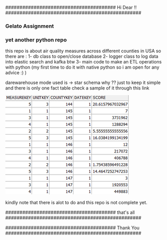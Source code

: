 ####################################### Hi Dear !! ################################################
### Gelato Assignment
###  yet another python repo

this repo is about air quality measures across different counties in USA
so there are :
             1- db class to open/close database 
             2- logger class to log data into elastic search and kafka btw
             3- main code to make an ETL operations with python (my first time to do it with native python so i am open for any advice :) )


darewarehouse mode used is -> star schema why ?? just to keep it simple and there is only one fact table check a sample of it through this link 
 
![alt text](https://github.com/BillMarkEg/Assignments/blob/main/fact_table.png)


kindly note that there is alot to do and this repo is not complete yet.
             
####################################### that's all ################################################

####################################### Thank You  ################################################
